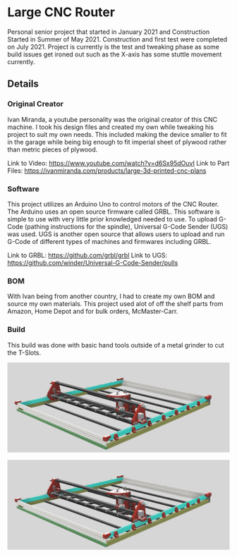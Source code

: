 # Large CNC Router
Personal senior project that started in January 2021 and Construction Started in Summer of May 2021. Construction and first test were completed on July 2021. Project is currently is the test and tweaking phase as some build issues get ironed out such as the X-axis has some stuttle movement currently. 

## Details

### Original Creator
Ivan Miranda, a youtube personality was the original creator of this CNC machine. I took his design files and created my own while tweaking his project to suit my own needs. This included making the device smaller to fit in the garage while being big enough to fit imperial sheet of plywood rather than metric pieces of plywood. 

Link to Video: https://www.youtube.com/watch?v=d6Sx95dOuvI
Link to Part Files: https://ivanmiranda.com/products/large-3d-printed-cnc-plans

### Software
This project utilizes an Arduino Uno to control motors of the CNC Router. The Arduino uses an open source firmware called GRBL. This software is simple to use with very little prior knowledged needed to use. To upload G-Code (pathing instructions for the spindle), Universal G-Code Sender (UGS) was used. UGS is another open source that allows users to upload and run G-Code of different types of machines and firmwares including GRBL. 

Link to GRBL: https://github.com/grbl/grbl
Link to UGS: https://github.com/winder/Universal-G-Code-Sender/pulls

### BOM
With Ivan being from another country, I had to create my own BOM and source my own materials. This project used alot of off the shelf parts from Amazon, Home Depot and for bulk orders, McMaster-Carr.

### Build
This build was done with basic hand tools outside of a metal grinder to cut the T-Slots.

![alt text](https://github.com/antma21n/Anthony-Projects/blob/main/Senior%20-%20CNC%20Router/CNC%20Router%20ASM.jpg)

![alt text](https://github.com/antma21n/Anthony-Projects/blob/main/Senior%20-%20CNC%20Router/CNC%20Router%20ASM.jpg)